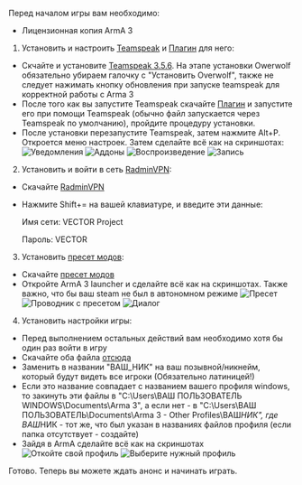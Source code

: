Перед началом игры вам необходимо:

- Лицензионная копия ArmA 3

1. Установить и настроить [Teamspeak](https://www.filehorse.com/download-teamspeak-client-64/57288/) и [Плагин](https://drive.google.com/file/d/1cjgmEm6q1YBam-dsSgpvoh8qb1Pyprc2/view) для него:

- Скчайте и установите [Teamspeak 3.5.6](https://www.filehorse.com/download-teamspeak-client-64/57288/). На этапе установки Owerwolf обязательно убираем галочку с "Установить Overwolf", также не следует нажимать кнопку обновления при запуске teamspeak для корректной работы с Arma 3
- После того как вы запустите Teamspeak скачайте [Плагин](https://drive.google.com/file/d/1cjgmEm6q1YBam-dsSgpvoh8qb1Pyprc2/view) и запустите его при помощи Teamspeak (обычно файл запускается через Teamspeak по умолчанию), пройдите процедуру установки.
- После установки перезапустите Teamspeak, затем нажмите Alt+P. Откроется меню настроек. Затем сделайте всё как на скриншотах:
  ![Уведомления](media/Teamspeak/Уведомления.png)
  ![Аддоны](media/Teamspeak/Аддоны.png)
  ![Воспроизведение](media/Teamspeak/Воспроизведение.png)
  ![Запись](media/Teamspeak/Запись.png)

2. Установить и войти в сеть [RadminVPN](https://www.radmin-vpn.com/ru/):

- Скачайте [RadminVPN](https://www.radmin-vpn.com/ru/)
- Нажмите Shift+= на вашей клавиатуре, и введите эти данные:
  
  Имя сети: VECTOR Project
  
  Пароль: VECTOR

3. Установить [пресет модов](data/VECTOR.html):

- Скачайте [пресет модов](data/VECTOR.html)
- Откройте ArmA 3 launcher и сделайте всё как на скриншотах. Также важно, что бы ваш steam не был в автономном режиме
  ![Пресет](media/Preset/Пресет.png)
  ![Проводник с пресетом](media/Preset/Проводник_с_пресетом.png)
  ![Диалог](media/Preset/Диалог.png)

4. Установить настройки игры:

- Перед выполнением остальных действий вам необходимо хотя бы один раз войти в игру
- Скачайте оба файла [отсюда](data/Settings/)
- Заменить в названии "ВАШ_НИК" на ваш позывной/никнейм, который будут видеть все игроки (Обязательно латиницей!)
- Если это название совпадает с названием вашего профиля windows, то закинуть эти файлы в "C:\Users\ВАШ ПОЛЬЗОВАТЕЛЬ WINDOWS\Documents\Arma 3", а если нет - в "C:\Users\ВАШ ПОЛЬЗОВАТЕЛЬ\Documents\Arma 3 - Other Profiles\ВАШ*НИК", где ВАШ*НИК - тот же, что был указан в названиях файлов профиля (если папка отсутствует - создайте)
- Зайдя в ArmA сделайте всё как на скриншотах
  ![Откойте свой профиль](media/Profile/Открыть_свой_профиль.png)
  ![Выберите нужный профиль](media/Profile/Выбрать_профиль.png)

Готово. Теперь вы можете ждать анонс и начинать играть.
